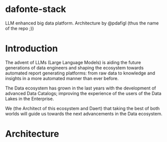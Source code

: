 # dafonte-stack
LLM enhanced big data platform. Architecture by @pdafigl (thus the name of the repo ;))

# Introduction
The advent of LLMs (Large Language Models) is aiding the future generations of data engineers and shaping the ecosystem towards automated report generating platforms: from raw data to knowledge and insights in a more automated manner than ever before.

The Data ecosystem has grown in the last years with the development of advanced Data Catalogs; improving the experience of the users of the Data Lakes in the Enterprise.

We (the Architect of this ecosystem and Daert) that taking the best of both worlds will guide us towards the next advancements in the Data ecosystem.

# Architecture
